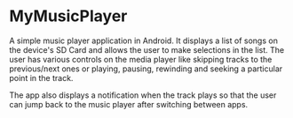 # MyMusicPlayer

A simple music player application in Android. It displays a list of songs on the device's SD Card and allows the user to make selections in the list. The user has various controls on the media player like skipping tracks to the previous/next ones or playing, pausing, rewinding and seeking a particular point in the track. 

The app also displays a notification when the track plays so that the user can jump back to the music player after switching between apps.



